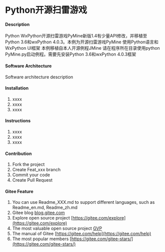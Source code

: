 # Python开源扫雷游戏

#### Description
Python WxPython开源扫雷游戏PyMine新版1.4有少量API修改，并移植至Python 3.6和wxPython 4.0.3。本例为开源扫雷游戏PyMine 使用Python语言和WxPython UI框架 本例移植自本人开源例程JMine 请在程序所在目录使用python PyMine.py启动例程。需要先安装Python 3.6和wxPython 4.0.3框架

#### Software Architecture
Software architecture description

#### Installation

1. xxxx
2. xxxx
3. xxxx

#### Instructions

1. xxxx
2. xxxx
3. xxxx

#### Contribution

1. Fork the project
2. Create Feat_xxx branch
3. Commit your code
4. Create Pull Request


#### Gitee Feature

1. You can use Readme\_XXX.md to support different languages, such as Readme\_en.md, Readme\_zh.md
2. Gitee blog [blog.gitee.com](https://blog.gitee.com)
3. Explore open source project [https://gitee.com/explore](https://gitee.com/explore)
4. The most valuable open source project [GVP](https://gitee.com/gvp)
5. The manual of Gitee [https://gitee.com/help](https://gitee.com/help)
6. The most popular members  [https://gitee.com/gitee-stars/](https://gitee.com/gitee-stars/)
